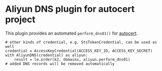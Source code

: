 # Aliyun DNS plugin for autocert project

This plugin provides an automated `perform_dns01()` for
[autocert](https://github.com/Smart-Hypercube/autocert/tree/master/letsencrypt#apply-for-some-certificates).

```python3
# other kinds of credential, e.g. StsTokenCredential, can be used as well
credential = AccessKeyCredential(ACCESS_KEY_ID, ACCESS_KEY_SECRET)
with AliyunDNS(credential) as aliyun:
    result = le.order(k2, domains, aliyun.perform_dns01)
# added DNS records will be removed automatically
```
